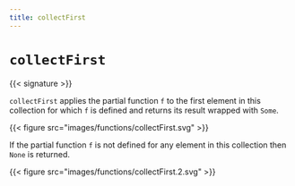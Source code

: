 ```yaml
---
title: collectFirst
---
```


# `collectFirst`

{{< signature >}}

`collectFirst` applies the partial function `f` to the first element in this collection for which `f` is defined and returns its result wrapped with `Some`.

{{< figure src="images/functions/collectFirst.svg" >}}

If the partial function `f` is not defined for any element in this collection then `None` is returned.

{{< figure src="images/functions/collectFirst.2.svg" >}}
